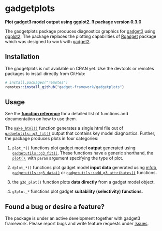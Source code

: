 
# gadgetplots

**Plot gadget3 model output using ggplot2. R package version 0.3.0**

<!-- badges: start -->
<!-- [![R-CMD-check](https://github.com/gadget-framework/gadgetplots/workflows/R-CMD-check/badge.svg)](https://github.com/gadget-framework/gadgetplots/actions) -->
<!-- badges: end -->

The gadgetplots package produces diagnostics graphics for
[gadget3](https://github.com/gadget-framework/gadget3) using
[ggplot2](https://ggplot2.tidyverse.org/reference). The package replaces
the plotting capabilities of
[Rgadget](https://github.com/gadget-framework/rgadget) package which was
designed to work with
[gadget2](https://github.com/gadget-framework/gadget2).

## Installation

The gadgetplots is not available on CRAN yet. Use the devtools or
remotes packages to install directly from GitHub:

``` r
# install.packages("remotes")
remotes::install_github("gadget-framework/gadgetplots")
```

## Usage

See the [**function
reference**](https://gadget-framework.github.io/gadgetplots/reference/index.html)
for a detailed list of functions and documentation on how to use them.

The
[`make_html()`](https://gadget-framework.github.io/gadgetplots/reference/make_html.html)
function generates a single html file out of
[`gadgetutils::g3_fit()`](https://rdrr.io/github/gadget-framework/gadgetutils/man/g3_fit.html)
output that contains key model diagnostics. Further, the package
produces plots in four categories:

1)  `plot_*()` functions plot gadget model **output** generated using
    [`gadgetutils::g3_fit()`](https://rdrr.io/github/gadget-framework/gadgetutils/man/g3_fit.html).
    These functions have a generic shorthand, the
    [`plot()`](https://gadget-framework.github.io/gadgetplots/reference/plot.gadget.fit.html),
    with `param` argument specifying the type of plot.

2)  `dplot_*()` functions plot gadget model **input data** generated
    using [mfdb](https://github.com/gadget-framework/mfdb),
    [`gadgetutils::g3_data()`](https://rdrr.io/github/gadget-framework/gadgetutils/man/g3_data.html)
    or
    [`gadgetutils::add_g3_attributes()`](https://rdrr.io/github/gadget-framework/gadgetutils/man/add_g3_attributes.html)
    functions.

3)  the `g3d_plot()` function plots **data directly** from a gadget
    model object.

4)  `g3plot_*` functions plot gadget **suitability (selectivity)
    functions**.

## Found a bug or desire a feature?

The package is under an active development together with gadget3
framework. Please report bugs and write feature requests under
[Issues](https://github.com/gadget-framework/gadgetplots/issues).
